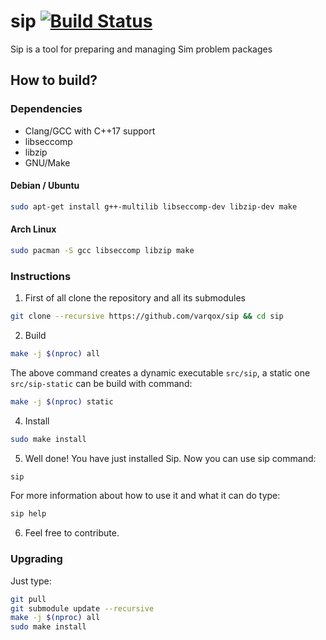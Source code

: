 # sip [![Build Status](https://travis-ci.org/varqox/sip.svg)](https://travis-ci.org/varqox/sip)

Sip is a tool for preparing and managing Sim problem packages

## How to build?

### Dependencies
- Clang/GCC with C++17 support
- libseccomp
- libzip
- GNU/Make

#### Debian / Ubuntu

  ```sh
  sudo apt-get install g++-multilib libseccomp-dev libzip-dev make
  ```

#### Arch Linux

  ```sh
  sudo pacman -S gcc libseccomp libzip make
  ```

### Instructions
1. First of all clone the repository and all its submodules

  ```sh
  git clone --recursive https://github.com/varqox/sip && cd sip
  ```

2. Build

  ```sh
  make -j $(nproc) all
  ```

The above command creates a dynamic executable `src/sip`, a static one `src/sip-static` can be build with command:

  ```sh
  make -j $(nproc) static
  ```
4. Install

  ```sh
  sudo make install
  ```

5. Well done! You have just installed Sip. Now you can use sip command:

  ```sh
  sip
  ```

For more information about how to use it and what it can do type:

  ```sh
  sip help
  ```

6. Feel free to contribute.

### Upgrading
Just type:

  ```sh
  git pull
  git submodule update --recursive
  make -j $(nproc) all
  sudo make install
  ```
